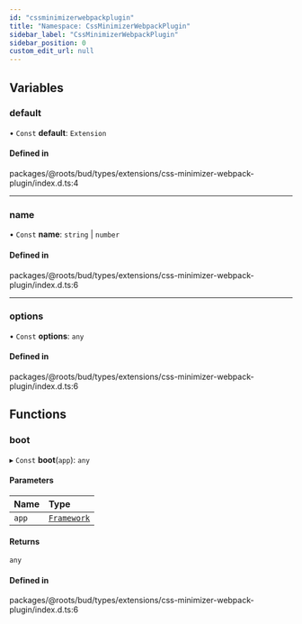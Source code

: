 ```yaml
---
id: "cssminimizerwebpackplugin"
title: "Namespace: CssMinimizerWebpackPlugin"
sidebar_label: "CssMinimizerWebpackPlugin"
sidebar_position: 0
custom_edit_url: null
---
```


## Variables

### default

• `Const` **default**: `Extension`

#### Defined in

packages/@roots/bud/types/extensions/css-minimizer-webpack-plugin/index.d.ts:4

___

### name

• `Const` **name**: `string` \| `number`

#### Defined in

packages/@roots/bud/types/extensions/css-minimizer-webpack-plugin/index.d.ts:6

___

### options

• `Const` **options**: `any`

#### Defined in

packages/@roots/bud/types/extensions/css-minimizer-webpack-plugin/index.d.ts:6

## Functions

### boot

▸ `Const` **boot**(`app`): `any`

#### Parameters

| Name | Type |
| :------ | :------ |
| `app` | [`Framework`](../classes/framework.md) |

#### Returns

`any`

#### Defined in

packages/@roots/bud/types/extensions/css-minimizer-webpack-plugin/index.d.ts:6
